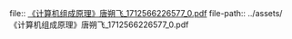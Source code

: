 file:: [《计算机组成原理》唐朔飞_1712566226577_0.pdf](../assets/《计算机组成原理》唐朔飞_1712566226577_0.pdf)
file-path:: ../assets/《计算机组成原理》唐朔飞_1712566226577_0.pdf
